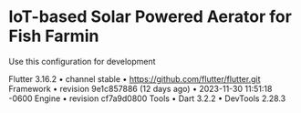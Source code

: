 # IoT-based Solar Powered Aerator for Fish Farmin
Use this configuration for development

Flutter 3.16.2 • channel stable • https://github.com/flutter/flutter.git
Framework • revision 9e1c857886 (12 days ago) • 2023-11-30 11:51:18 -0600
Engine • revision cf7a9d0800
Tools • Dart 3.2.2 • DevTools 2.28.3


